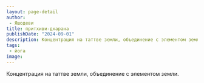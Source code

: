```yaml
---
layout: page-detail
author:
 - Яшодеви
title: притхиви-дхарана
publishDate: "2024-09-01"
description: Концентрация на таттве земли, объединение с элементом земли.
tags:
 - йога
image: 
---
```


Концентрация на таттве земли, объединение с элементом земли.

